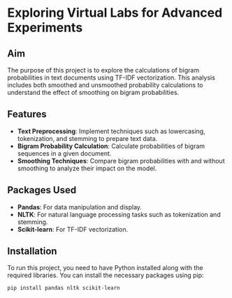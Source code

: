 # Exploring Virtual Labs for Advanced Experiments

## Aim
The purpose of this project is to explore the calculations of bigram probabilities in text documents using TF-IDF vectorization. This analysis includes both smoothed and unsmoothed probability calculations to understand the effect of smoothing on bigram probabilities.

## Features
- **Text Preprocessing**: Implement techniques such as lowercasing, tokenization, and stemming to prepare text data.
- **Bigram Probability Calculation**: Calculate probabilities of bigram sequences in a given document.
- **Smoothing Techniques**: Compare bigram probabilities with and without smoothing to analyze their impact on the model.

## Packages Used
- **Pandas**: For data manipulation and display.
- **NLTK**: For natural language processing tasks such as tokenization and stemming.
- **Scikit-learn**: For TF-IDF vectorization.

## Installation
To run this project, you need to have Python installed along with the required libraries. You can install the necessary packages using pip:

```bash
pip install pandas nltk scikit-learn
